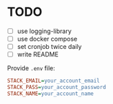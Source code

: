 # TODO

- [ ] use logging-library
- [ ] use docker compose
- [ ] set cronjob twice daily
- [ ] write README

Provide `.env` file:

```ini
STACK_EMAIL=your_account_email
STACK_PASS=your_account_password
STACK_NAME=your_account_name
```

